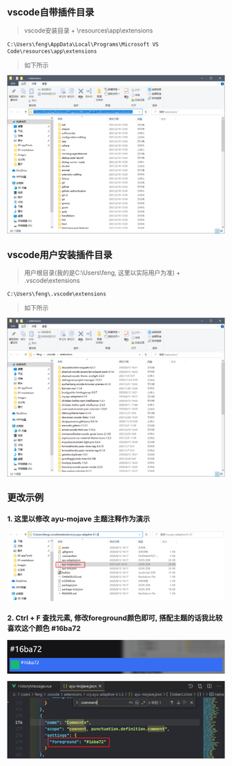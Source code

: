 ## vscode自带插件目录
> vscode安装目录 + \resources\app\extensions

```
C:\Users\feng\AppData\Local\Programs\Microsoft VS Code\resources\app\extensions
```

> 如下所示

![vscode自带插件目录](./images/8.png)


## vscode用户安装插件目录
> 用户根目录(我的是C:\Users\feng, 这里以实际用户为准) + \.vscode\extensions

```
C:\Users\feng\.vscode\extensions
```

> 如下所示

![vscode用户安装插件目录](./images/9.png)


## 更改示例

### 1. 这里以修改 ayu-mojave 主题注释作为演示

![vscode用户安装插件目录](./images/10.png)

### 2. Ctrl + F 查找元素, 修改foreground颜色即可, 搭配主题的话我比较喜欢这个颜色 #16ba72

![vscode用户安装插件目录](./images/12.png)

![vscode用户安装插件目录](./images/11.png)
